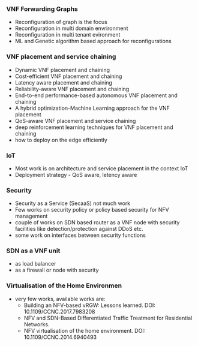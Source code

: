 
### VNF Forwarding Graphs
 - Reconfiguration of graph is the focus
 - Reconfiguration in multi domain envrironment
 - Reconfiguration in multi tenant evironment
 - ML and Genetic algorithm based approach for reconfigurations


### VNF placement and service chaining
 - Dynamic VNF placement and chaining
 - Cost-efficient VNF placement and chaining
 - Latency aware placement and chaining
 - Reliability-aware VNF placement and chaining
 - End-to-end performance-based autonomous VNF placement and chaining
 - A hybrid optimization-Machine Learning approach for the VNF placement 
 - QoS-aware VNF placement and service chaining
 - deep reinforcement learning techniques for VNF placement and chaining
 - how to deploy on the edge efficiently


### IoT
 - Most work is on architecture and service placement in the context IoT
 - Deployment strategy - QoS aware, letency aware

### Security
 - Security as a Service (SecaaS) not much work
 - Few works on security policy or policy based security for NFV management
 - couple of works on SDN based router as a VNF node with security facilities like detection/protection against DDoS etc.
 - some work on interfaces between security functions

 ### SDN as a VNF unit
  - as load balancer
  - as a firewall or node with security

### Virtualisation of the Home Environmen
 - very few works, available works are:
   - Building an NFV-based vRGW: Lessons learned. DOI: 10.1109/CCNC.2017.7983208
   - NFV and SDN-Based Differentiated Traffic Treatment for Residential Networks. 
   - NFV virtualisation of the home environment. DOI: 10.1109/CCNC.2014.6940493




